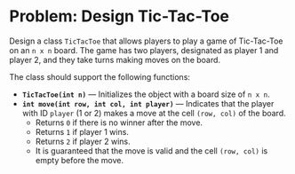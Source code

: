 # Problem: Design Tic-Tac-Toe

Design a class `TicTacToe` that allows players to play a game of Tic-Tac-Toe on an `n x n` board. The game has two players, designated as player 1 and player 2, and they take turns making moves on the board.

The class should support the following functions:

- **`TicTacToe(int n)`** — Initializes the object with a board size of `n x n`.
- **`int move(int row, int col, int player)`** — Indicates that the player with ID `player` (1 or 2) makes a move at the cell `(row, col)` of the board.
  - Returns `0` if there is no winner after the move.
  - Returns `1` if player 1 wins.
  - Returns `2` if player 2 wins.
  - It is guaranteed that the move is valid and the cell `(row, col)` is empty before the move.

